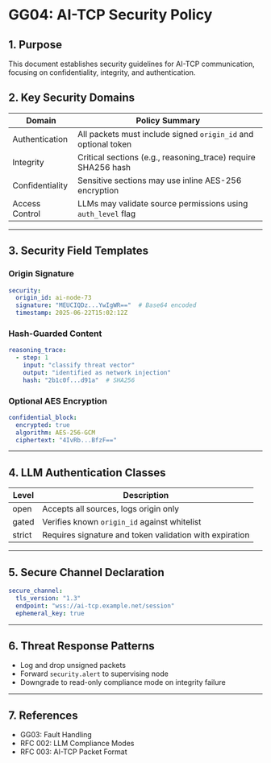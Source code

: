 # GG04: AI-TCP Security Policy

## 1. Purpose

This document establishes security guidelines for AI-TCP communication, focusing on confidentiality, integrity, and authentication.

## 2. Key Security Domains

| Domain         | Policy Summary |
|----------------|----------------|
| Authentication | All packets must include signed `origin_id` and optional token |
| Integrity      | Critical sections (e.g., reasoning_trace) require SHA256 hash |
| Confidentiality | Sensitive sections may use inline AES-256 encryption |
| Access Control | LLMs may validate source permissions using `auth_level` flag |

---

## 3. Security Field Templates

### Origin Signature

```yaml
security:
  origin_id: ai-node-73
  signature: "MEUCIQDz...YwIgWR=="  # Base64 encoded
  timestamp: 2025-06-22T15:02:12Z
```

### Hash-Guarded Content

```yaml
reasoning_trace:
  - step: 1
    input: "classify threat vector"
    output: "identified as network injection"
    hash: "2b1c0f...d91a"  # SHA256
```

### Optional AES Encryption

```yaml
confidential_block:
  encrypted: true
  algorithm: AES-256-GCM
  ciphertext: "4IvRb...BfzF=="
```

---

## 4. LLM Authentication Classes

| Level | Description |
|-------|-------------|
| open  | Accepts all sources, logs origin only |
| gated | Verifies known `origin_id` against whitelist |
| strict| Requires signature and token validation with expiration |

---

## 5. Secure Channel Declaration

```yaml
secure_channel:
  tls_version: "1.3"
  endpoint: "wss://ai-tcp.example.net/session"
  ephemeral_key: true
```

---

## 6. Threat Response Patterns

- Log and drop unsigned packets
- Forward `security.alert` to supervising node
- Downgrade to read-only compliance mode on integrity failure

---

## 7. References

- GG03: Fault Handling
- RFC 002: LLM Compliance Modes
- RFC 003: AI-TCP Packet Format
